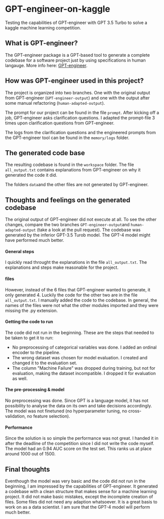 # GPT-engineer-on-kaggle
Testing the capabilities of GPT-engineer with GPT 3.5 Turbo to solve a kaggle machine learning competition.

## What is GPT-engineer?

The GPT-engineer package is a GPT-based tool to generate a complete codebase for a software project just by using specifications in human langauge. More info here: [GPT-engineer](https://github.com/AntonOsika/gpt-engineer). 

## How was GPT-engineer used in this project?

The project is organized into two branches. One with the original output from GPT-engineer (`GPT-engineer-output`) and one with the output after some manual refactoring (`human-adapted-output`). 

The prompt for our project can be found in the file `prompt`. After kicking off a job, GPT-engineer asks clarification questions. I adapted the prompt-file 3 times upon clarification questions from GPT-engineer. 

The logs from the clarification questions and the engineered prompts from the GPT-engineer tool can be found in the `memory/logs` folder.

## The generated code base

The resulting codebase is found in the `workspace` folder. The file `all_output.txt` contains explanations from GPT-engineer on why it generated the code it did.

The folders `data`and the other files are not generated by GPT-engineer. 

## Thoughts and feelings on the generated codebase

The original output of GPT-engineer did not execute at all. To see the other changes, compare the two branches `GPT-engineer-output`and `human-adapted-output` (take a look at the pull request). The codebase was generated by the inferior GPT-3.5 Turob model. The GPT-4 model might have performed much better. 

#### General steps

I quickly read throught the explanations in the file `all_output.txt`. The explanations and steps make reasonable for the project. 

#### files

However, instead of the 6 files that GPT-engineer wanted to generate, it only generated 4. Luckily the code for the other two are in the file `all_output.txt`. I manually added the code to the codebase.
In general, the names of the files were not what the other modules imported and they were missing the .py extension. 

#### Getting the code to run

The code did not run in the beginning. These are the steps that needed to be taken to get it to run:

- No preprocessing of categorical variables was done. I added an ordinal encoder to the pipeline.
- The wrong dataset was chosen for model evaluation. I created and changed it to the evaluation set.
- The column "Machine Failure" was dropped during training, but not for evaluation, making the dataset incompatible. I dropped it for evaluation as well.

#### The pre-processing & model

No preprocessing was done. Since GPT is a language model, it has not possibility to analyse the data on its own and take decisions accordingly. The model was not finetuned (no hyperparameter tuning, no cross-validation, no feature selection). 

#### Performance

Since the solution is so simple the performance was not great. I handed it in after the deadline of the competition since I did not write the code myself. The model had an 0.94 AUC score on the test set. This ranks us at place around 1000 out of 1500.

## Final thoughts

Eventhough the model was very basic and the code did not run in the beginning, I am impressed by the capabilities of GPT-engineer. It generated a codebase with a clean structure that makes sense for a machine learning project. It did not make basic mistakes, except the incomplete creation of files. Some files did not need any adaption whatsoever. It is a great basis to work on as a data scientist. I am sure that the GPT-4 model will perform much better. 
